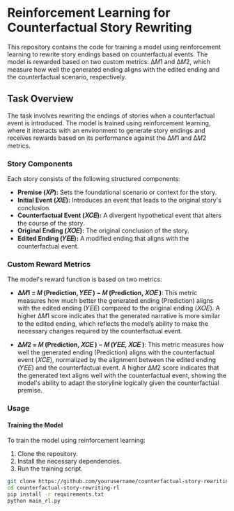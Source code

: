 # Reinforcement Learning for Counterfactual Story Rewriting

This repository contains the code for training a model using reinforcement learning to rewrite story endings based on counterfactual events. The model is rewarded based on two custom metrics: Δ𝑀1 and Δ𝑀2, which measure how well the generated ending aligns with the edited ending and the counterfactual scenario, respectively.

## Task Overview
The task involves rewriting the endings of stories when a counterfactual event is introduced. The model is trained using reinforcement learning, where it interacts with an environment to generate story endings and receives rewards based on its performance against the Δ𝑀1 and Δ𝑀2 metrics.

### Story Components
Each story consists of the following structured components:
- **Premise (𝑋𝑃):** Sets the foundational scenario or context for the story.
- **Initial Event (𝑋𝐼𝐸):** Introduces an event that leads to the original story's conclusion.
- **Counterfactual Event (𝑋𝐶𝐸):** A divergent hypothetical event that alters the course of the story.
- **Original Ending (𝑋𝑂𝐸):** The original conclusion of the story.
- **Edited Ending (𝑌𝐸𝐸):** A modified ending that aligns with the counterfactual event.

### Custom Reward Metrics
The model's reward function is based on two metrics:
- **Δ𝑀1 = 𝑀 (Prediction, 𝑌𝐸𝐸 ) − 𝑀 (Prediction, 𝑋𝑂𝐸 )**: This metric measures how much better the generated ending (Prediction) aligns with the edited ending (𝑌𝐸𝐸) compared to the original ending (𝑋𝑂𝐸). A higher Δ𝑀1 score indicates that the generated narrative is more similar to the edited ending, which reflects the model’s ability to make the necessary changes required by the counterfactual event.

- **Δ𝑀2 = 𝑀 (Prediction, 𝑋𝐶𝐸 ) − 𝑀 (𝑌𝐸𝐸, 𝑋𝐶𝐸 )**: This metric measures how well the generated ending (Prediction) aligns with the counterfactual event (𝑋𝐶𝐸), normalized by the alignment between the edited ending (𝑌𝐸𝐸) and the counterfactual event. A higher Δ𝑀2 score indicates that the generated text aligns well with the counterfactual event, showing the model's ability to adapt the storyline logically given the counterfactual premise.



### Usage

#### Training the Model
To train the model using reinforcement learning:

1. Clone the repository.
2. Install the necessary dependencies.
3. Run the training script.

```bash
git clone https://github.com/yourusername/counterfactual-story-rewriting-rl.git
cd counterfactual-story-rewriting-rl
pip install -r requirements.txt
python main_rl.py
```

